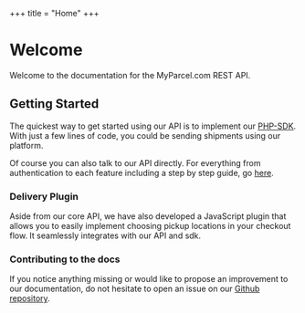 +++
title = "Home"
+++

# Welcome

Welcome to the documentation for the MyParcel.com REST API.

## Getting Started
The quickest way to get started using our API is to implement our [PHP-SDK](/php-sdk). With just a few lines of code, you could be sending shipments using our platform.

Of course you can also talk to our API directly. For everything from authentication to each feature including a step by step guide, go [here](/api).

### Delivery Plugin
Aside from our core API, we have also developed a JavaScript plugin that allows you to easily implement choosing pickup locations in your checkout flow. It seamlessly integrates with our API and sdk.

### Contributing to the docs
If you notice anything missing or would like to propose an improvement to our documentation, do not hesitate to open an issue on our [Github repository](https://github.com/MyParcelCOM/docs).
